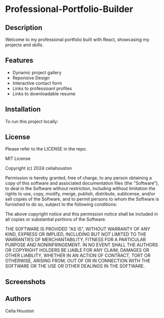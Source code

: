 # Professional-Portfolio-Builder
## Description 
Welcome to my professional portfolio built with React, showcasing my projects and skills. 

## Features
- Dynamic project gallery
- Reponsive Design 
- Interactive contact form
- Links to professioanl profiles
- Links to downloadable resume 

## Installation 
To run this project locally: 


## License 
Please refer to the LICENSE in the repo.

MIT License

Copyright (c) 2024 celiahouston

Permission is hereby granted, free of charge, to any person obtaining a copy of this software and associated documentation files (the "Software"), to deal in the Software without restriction, including without limitation the rights to use, copy, modify, merge, publish, distribute, sublicense, and/or sell copies of the Software, and to permit persons to whom the Software is furnished to do so, subject to the following conditions:

The above copyright notice and this permission notice shall be included in all copies or substantial portions of the Software.

THE SOFTWARE IS PROVIDED "AS IS", WITHOUT WARRANTY OF ANY KIND, EXPRESS OR IMPLIED, INCLUDING BUT NOT LIMITED TO THE WARRANTIES OF MERCHANTABILITY, FITNESS FOR A PARTICULAR PURPOSE AND NONINFRINGEMENT. IN NO EVENT SHALL THE AUTHORS OR COPYRIGHT HOLDERS BE LIABLE FOR ANY CLAIM, DAMAGES OR OTHER LIABILITY, WHETHER IN AN ACTION OF CONTRACT, TORT OR OTHERWISE, ARISING FROM, OUT OF OR IN CONNECTION WITH THE SOFTWARE OR THE USE OR OTHER DEALINGS IN THE SOFTWARE.
## Screenshots 

## Authors
Celia Houston 

